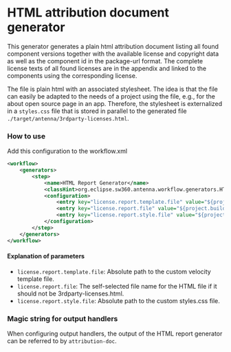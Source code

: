 # HTML attribution document generator
This generator generates a plain html attribution document listing all found component versions together with
the available license and copyright data as well as the component id in the package-url format. The complete
license texts of all found licenses are in the appendix and linked to the components using the corresponding license.

The file is plain html with an associated stylesheet. The idea is that the file can easily be adapted to the needs
of a project using the file, e.g., for the about open source page in an app. Therefore, the stylesheet is
externalized in a `styles.css` file that is stored in parallel to the generated file
`./target/antenna/3rdparty-licenses.html`.

### How to use
Add this configuration to the workflow.xml

```xml
<workflow>
    <generators>
        <step>
            <name>HTML Report Generator</name>
            <classHint>org.eclipse.sw360.antenna.workflow.generators.HTMLReportGenerator</classHint>
            <configuration>
                <entry key="license.report.template.file" value="${project.basedir}/myVelocityTemplate.vm"/>
                <entry key="license.report.file" value="${project.build.directory}/myDirectory/generatedHtmlReport.html"/>
                <entry key="license.report.style.file" value="${project.basedir}/myStyles.css"/>
            </configuration>
        </step>
    </generators>
</workflow>
```

#### Explanation of parameters
* `license.report.template.file`: Absolute path to the custom velocity template file. 
* `license.report.file`: The self-selected file name for the HTML file if it should not be 3rdparty-licenses.html.
* `license.report.style.file`: Absolute path to the custom styles.css file.

### Magic string for output handlers

When configuring output handlers, the output of the HTML report generator can be referred to by `attribution-doc`.
